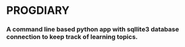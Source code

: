 # PROGDIARY

### A command line based python app with sqllite3 database connection to keep track of learning topics.
